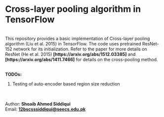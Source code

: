 <h1>Cross-layer pooling algorithm in TensorFlow</h1> <br/>
This repository provides a basic implementation of Cross-layer pooling algorithm (Liu et al. 2015) in TensorFlow. The code uses pretrained ResNet-152 network for its initialization. Refer to the paper for more details on ResNet (He et al. 2015) <b>[https://arxiv.org/abs/1512.03385]</b> and <b>[https://arxiv.org/abs/1411.7466]</b> for details on the cross-pooling method. 

<br/><b>TODOs: </b>
<ol>
	<li>Testing of auto-encoder based region size reduction</li>
</ol>

<br/><br/> Author: <b>Shoaib Ahmed Siddiqui</b>
<br/> Email: <b>12bscsssiddiqui@seecs.edu.pk</b>